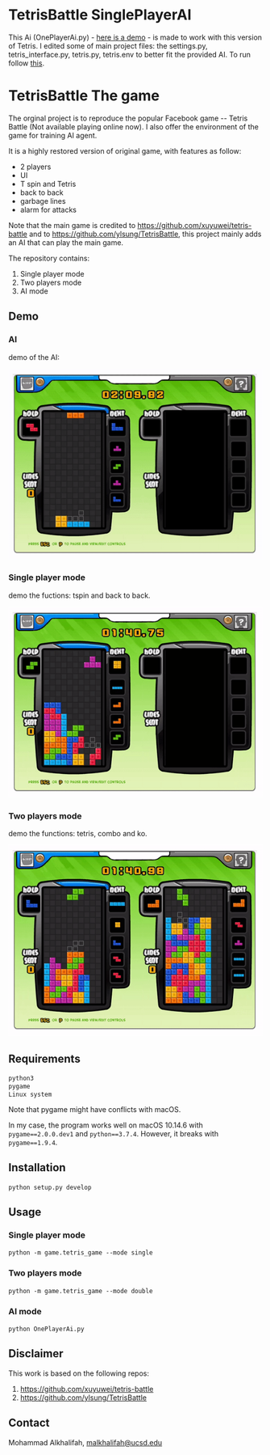 # **TetrisBattle SinglePlayerAI**

This Ai (OnePlayerAi.py) - [here is a demo](#demo) - is made to work with this version of Tetris. I edited some of main project files: the settings.py, tetris_interface.py, tetris.py, tetris.env to better fit the provided AI. To run follow [this](#requirements).




# **TetrisBattle The game**

The orginal project is to reproduce the popular Facebook game -- Tetris Battle (Not available playing online now). I also offer the environment of the game for training AI agent.

It is a highly restored version of original game, with features as follow: <br/>
- 2 players <br/>
- UI  <br/>
- T spin and Tetris <br/>
- back to back <br/>
- garbage lines <br/>
- alarm for attacks <br/>

Note that the main game is credited to https://github.com/xuyuwei/tetris-battle and to https://github.com/ylsung/TetrisBattle, this project mainly adds an AI that can play the main game.

The repository contains:

1. Single player mode
2. Two players mode
3. AI mode

## **Demo**


### AI 
demo of the AI:

![AI](imgs/AI_demo.gif)


### Single player mode

demo the fuctions: tspin and back to back.

![single player](imgs/demo_single.gif)

### Two players mode

demo the functions: tetris, combo and ko.

![two player](imgs/demo_double.gif)



## **Requirements**
```
python3 
pygame 
Linux system 
```

Note that pygame might have conflicts with macOS. <br/>

In my case, the program works well on macOS 10.14.6 with `pygame==2.0.0.dev1` and `python==3.7.4`. However, it breaks with `pygame==1.9.4`.

## **Installation**
```
python setup.py develop
```

## **Usage**

### Single player mode

```
python -m game.tetris_game --mode single
```

### Two players mode

```
python -m game.tetris_game --mode double
```

### AI mode

```
python OnePlayerAi.py
```

## **Disclaimer**

This work is based on the following repos: <br/>
1. https://github.com/xuyuwei/tetris-battle
2. https://github.com/ylsung/TetrisBattle

## **Contact**
Mohammad Alkhalifah, malkhalifah@ucsd.edu
